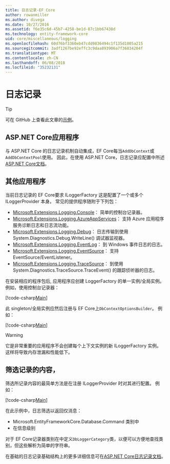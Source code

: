 ```yaml
---
title: 日志记录-EF Core
author: rowanmiller
ms.author: divega
ms.date: 10/27/2016
ms.assetid: f6e35c6d-45b7-4258-be1d-87c1bb67438d
ms.technology: entity-framework-core
uid: core/miscellaneous/logging
ms.openlocfilehash: 60d76bf3360eb47cdd9836494c1f135d1005a215
ms.sourcegitcommit: 3adf1267be92effc3c9daa893906a7f36834204f
ms.translationtype: MT
ms.contentlocale: zh-CN
ms.lasthandoff: 06/08/2018
ms.locfileid: "35232131"
---
```

# <a name="logging"></a>日志记录

> [!TIP]  
> 可在 GitHub 上查看此文章的[示例](https://github.com/aspnet/EntityFramework.Docs/tree/master/samples/core/Miscellaneous/Logging)。

## <a name="aspnet-core-applications"></a>ASP.NET Core应用程序

与 ASP.NET Core 的日志记录机制自动集成，EF Core每当`AddDbContext`或`AddDbContextPool`使用。 因此，在使用 ASP.NET Core，日志记录应配置中所述[ASP.NET Core文档](https://docs.microsoft.com/en-us/aspnet/core/fundamentals/logging?tabs=aspnetcore2x)。

## <a name="other-applications"></a>其他应用程序

当前日志记录的 EF Core要求 ILoggerFactory 这是配置了一个或多个 ILoggerProvider 本身。 常见的提供程序随附于下列包：

* [Microsoft.Extensions.Logging.Console](https://www.nuget.org/packages/Microsoft.Extensions.Logging.Console/)： 简单的控制台记录器。
* [Microsoft.Extensions.Logging.AzureAppServices](https://www.nuget.org/packages/Microsoft.Extensions.Logging.AzureAppServices/)： 支持 Azure 应用程序服务诊断日志和日志流功能。
* [Microsoft.Extensions.Logging.Debug](https://www.nuget.org/packages/Microsoft.Extensions.Logging.Debug/)： 日志传输到使用 System.Diagnostics.Debug.WriteLine() 调试器监视器。
* [Microsoft.Extensions.Logging.EventLog](https://www.nuget.org/packages/Microsoft.Extensions.Logging.EventLog/)： 到 Windows 事件日志的日志。
* [Microsoft.Extensions.Logging.EventSource](https://www.nuget.org/packages/Microsoft.Extensions.Logging.EventSource/)： 支持 EventSource/EventListener。
* [Microsoft.Extensions.Logging.TraceSource](https://www.nuget.org/packages/Microsoft.Extensions.Logging.TraceSource/)： 到使用 System.Diagnostics.TraceSource.TraceEvent() 的跟踪侦听器的日志。

在安装相应的程序包后, 应用程序应创建 LoggerFactory 的单一实例/全局实例。 例如，使用控制台记录器：

[!code-csharp[Main](../../../samples/core/Miscellaneous/Logging/Logging/BloggingContext.cs#DefineLoggerFactory)]

此 singleton/全局实例应然后注册与 EF Core上`DbContextOptionsBuilder`。 例如：

[!code-csharp[Main](../../../samples/core/Miscellaneous/Logging/Logging/BloggingContext.cs#RegisterLoggerFactory)]

> [!WARNING]
> 它是非常重要的应用程序不会创建每个上下文实例的新 ILoggerFactory 实例。 这样将导致内存泄漏和性能低下。

## <a name="filtering-what-is-logged"></a>筛选记录的内容，

筛选所记录内容的最简单方法是在注册 ILoggerProvider 时对其进行配置。 例如：

[!code-csharp[Main](../../../samples/core/Miscellaneous/Logging/Logging/BloggingContextWithFiltering.cs#DefineLoggerFactory)]

在此示例中，日志筛选以返回仅消息：
 * Microsoft.EntityFrameworkCore.Database.Command 类别中
 * 在信息级别

对于 EF Core记录器类别在中定义`DbLoggerCategory`类，以便可以方便地查找类别，但这些解析为简单的字符串。

在基础的日志记录基础结构上的更多详细信息可在[ASP.NET Core日志记录文档](https://docs.microsoft.com/en-us/aspnet/core/fundamentals/logging?tabs=aspnetcore2x)。
